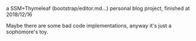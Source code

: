 a SSM+Thymeleaf (bootstrap/editor.md...) personal blog project, finished at 2018/12/16

Maybe there are some bad code implementations, anyway it's just a sophomore's toy.